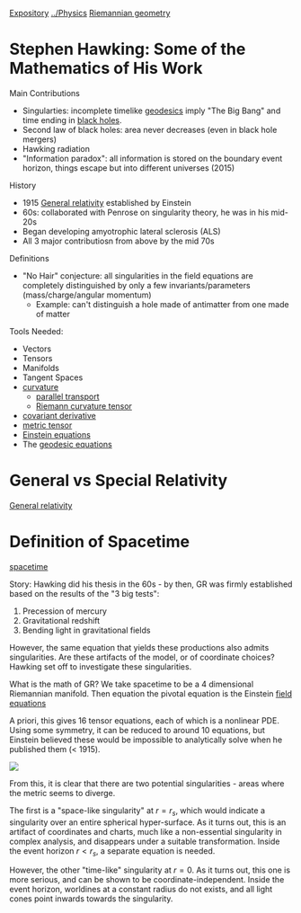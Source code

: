 [Expository](Expository)
[../Physics](../Physics.md)
[Riemannian geometry](../Riemannian%20geometry.md)



# Stephen Hawking: Some of the Mathematics of His Work

Main Contributions
- Singularties: incomplete timelike [geodesics](geodesics) imply "The Big Bang" and time ending in [black holes](black%20hole).
- Second law of black holes: area never decreases (even in black hole mergers)
- Hawking radiation
- "Information paradox": all information is stored on the boundary event horizon, things escape but into different universes (2015)

History
- 1915 [General relativity](General%20relativity) established by Einstein
- 60s: collaborated with Penrose on singularity theory, he was in his mid-20s
- Began developing amyotrophic lateral sclerosis (ALS)
- All 3 major contributiosn from above by the mid 70s


Definitions
- "No Hair" conjecture: all singularities in the field equations are completely distinguished by only a few invariants/parameters (mass/charge/angular momentum)
	- Example: can't distinguish a hole made of antimatter from one made of matter

Tools Needed:
- Vectors
- Tensors
- Manifolds
- Tangent Spaces
- [curvature](curvature.md)
	- [parallel transport](parallel%20transport)
	- [Riemann curvature tensor](Riemann%20curvature)
- [covariant derivative](covariant%20derivative)
- [metric tensor](metric%20tensor)
- [Einstein equations](Einstein%20equations.md)
- The [geodesic equations](geodesics)

# General vs Special Relativity

[General relativity](General%20relativity)

# Definition of Spacetime

[spacetime](spacetime)

Story:
Hawking did his thesis in the 60s - by then, GR was firmly established based on the results of the "3 big tests":
1. Precession of mercury
2. Gravitational redshift
3. Bending light in gravitational fields

However, the same equation that yields these productions also admits singularities. Are these artifacts of the model, or of coordinate choices? Hawking set off to investigate these singularities.

What is the math of GR? We take spacetime to be a 4 dimensional Riemannian manifold. Then equation the pivotal equation is the Einstein [field equations](Einstein%20equations.md)


A priori, this gives 16 tensor equations, each of which is a nonlinear PDE. Using some symmetry, it can be reduced to around 10 equations, but Einstein believed these would be impossible to analytically solve when he published them (< 1915).

![](Einstein%20equations.md#^1adff7)

From this, it is clear that there are two potential singularities - areas where the metric seems to diverge.

The first is a "space-like singularity" at $r=r_s$, which would indicate a singularity over an entire spherical hyper-surface. As it turns out, this is an artifact of coordinates and charts, much like a non-essential singularity in complex analysis, and disappears under a suitable transformation. Inside the event horizon $r < r_s$, a separate equation is needed.

However, the other "time-like" singularity at $r=0$. As it turns out, this one is more serious, and can be shown to be coordinate-independent. Inside the event horizon, worldines at a constant radius do not exists, and all light cones point inwards towards the singularity.